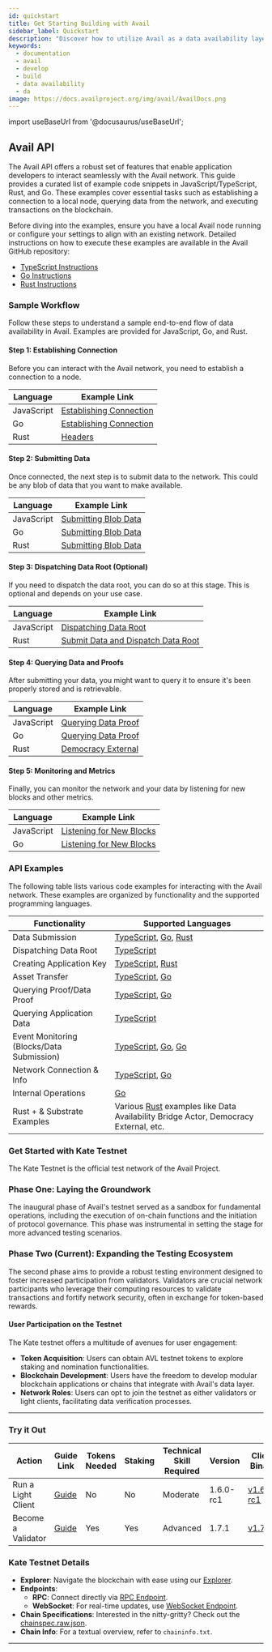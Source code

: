 ```yaml
---
id: quickstart
title: Get Starting Building with Avail
sidebar_label: Quickstart
description: "Discover how to utilize Avail as a data availability layer."
keywords:
  - documentation
  - avail
  - develop
  - build
  - data availability
  - da
image: https://docs.availproject.org/img/avail/AvailDocs.png
---
```

import useBaseUrl from '@docusaurus/useBaseUrl';

<!--
Construct any blockchain-based solution using Avail.

## Construct Modular Solutions

| Solution          | Guide                                       |
|-------------------|---------------------------------------------|
| Validium          | [<ins>How to Build a Validium using Avail</ins>](/build/validium.md) |
| ZK-Rollup         | [<ins>How to Build a ZK-Rollup using Avail</ins>](/build/zk-rollup.md) |
| Optimistic Rollup | [<ins>How to Build an Optimistic Rollup using Avail</ins>](/build/op-rollup.md) |
| App-chain         | [<ins>How to Build an App-chain using Avail</ins>](/build/app-chain.md) |
| Volition          | [<ins>How to Build a Volition using Avail</ins>](/build/volition.md) |

-->

## Avail API

The Avail API offers a robust set of features that enable application developers to interact 
seamlessly with the Avail network. This guide provides a curated list of example code snippets in 
JavaScript/TypeScript, Rust, and Go. These examples cover essential tasks such as establishing a 
connection to a local node, querying data from the network, and executing transactions on the 
blockchain.

Before diving into the examples, ensure you have a local Avail node running or configure your settings to align with an existing network. Detailed instructions on how to execute these examples are available in the Avail GitHub repository:

- [TypeScript Instructions](https://github.com/availproject/avail/blob/develop/examples/ts/README.md)
- [Go Instructions](https://github.com/availproject/avail/blob/develop/examples/go/README.md)
- [Rust Instructions](https://github.com/availproject/avail/blob/develop/avail-subxt/examples/README.md)

### Sample Workflow

Follow these steps to understand a sample end-to-end flow of data availability in Avail. Examples are provided for JavaScript, Go, and Rust.

#### Step 1: Establishing Connection

Before you can interact with the Avail network, you need to establish a connection to a node. 

| Language    | Example Link                                                                                     |
|-------------|--------------------------------------------------------------------------------------------------|
| JavaScript  | [Establishing Connection](https://github.com/availproject/avail/tree/develop/examples/ts/src/connect.ts) |
| Go          | [Establishing Connection](https://github.com/availproject/avail/tree/old_develop/examples/go/connect)     |
| Rust        | [Headers](https://github.com/availproject/avail/blob/old_develop/avail-subxt/examples/headers.rs)          |

#### Step 2: Submitting Data

Once connected, the next step is to submit data to the network. This could be any blob of data that you want to make available.

| Language    | Example Link                                                                                     |
|-------------|--------------------------------------------------------------------------------------------------|
| JavaScript  | [Submitting Blob Data](https://github.com/availproject/avail/tree/develop/examples/ts/src/data_submit.ts)  |
| Go          | [Submitting Blob Data](https://github.com/availproject/avail/tree/old_develop/examples/go/dataSubmit)          |
| Rust        | [Submitting Blob Data](https://github.com/availproject/avail/blob/old_develop/avail-subxt/examples/submit_data.rs)|

#### Step 3: Dispatching Data Root (Optional)

If you need to dispatch the data root, you can do so at this stage. This is optional and depends on your use case.

| Language    | Example Link                                                                                     |
|-------------|--------------------------------------------------------------------------------------------------|
| JavaScript  | [Dispatching Data Root](https://github.com/availproject/avail/tree/develop/examples/ts/src/dispatch_data_root.ts)|
| Rust        | [Submit Data and Dispatch Data Root](https://github.com/availproject/avail/blob/old_develop/avail-subxt/examples/submit_data_and_dispatch_data_root.rs)|

#### Step 4: Querying Data and Proofs

After submitting your data, you might want to query it to ensure it's been properly stored and is retrievable.

| Language    | Example Link                                                                                     |
|-------------|--------------------------------------------------------------------------------------------------|
| JavaScript  | [Querying Data Proof](https://github.com/availproject/avail/tree/develop/examples/ts/src/query_proof_data.ts)  |
| Go          | [Querying Data Proof](https://github.com/availproject/avail/tree/old_develop/examples/go/queryProofData)  |
| Rust        | [Democracy External](https://github.com/availproject/avail/blob/old_develop/avail-subxt/examples/democracy_external.rs)|

#### Step 5: Monitoring and Metrics

Finally, you can monitor the network and your data by listening for new blocks and other metrics.

| Language    | Example Link                                                                                     |
|-------------|--------------------------------------------------------------------------------------------------|
| JavaScript  | [Listening for New Blocks](https://github.com/availproject/avail/tree/develop/examples/ts/src/listen_new_blocks.ts)|
| Go          | [Listening for New Blocks](https://github.com/availproject/avail/tree/old_develop/examples/go/listenNewBlocks)   |

### API Examples

The following table lists various code examples for interacting with the Avail network. These examples are organized by functionality and the supported programming languages.

| Functionality                             | Supported Languages                                                                                                  |
|-------------------------------------------|----------------------------------------------------------------------------------------------------------------------|
| Data Submission                           | [<ins>TypeScript</ins>](https://github.com/availproject/avail/tree/develop/examples/ts/src/data_submit.ts), [<ins>Go</ins>](https://github.com/availproject/avail/tree/old_develop/examples/go/dataSubmit), [<ins>Rust</ins>](https://github.com/availproject/avail/blob/old_develop/avail-subxt/examples/submit_data_and_dispatch_data_root.rs) |
| Dispatching Data Root                     | [<ins>TypeScript</ins>](https://github.com/availproject/avail/tree/develop/examples/ts/src/dispatch_data_root.ts)                                                             |
| Creating Application Key                  | [<ins>TypeScript</ins>](https://github.com/availproject/avail/tree/develop/examples/ts/src/app_id.ts), [<ins>Rust</ins>](https://github.com/availproject/avail/blob/old_develop/avail-subxt/examples/create_app_key.rs)  |
| Asset Transfer                            | [<ins>TypeScript</ins>](https://github.com/availproject/avail/tree/develop/examples/ts/src/transfer.ts), [<ins>Go</ins>](https://github.com/availproject/avail/tree/old_develop/examples/go/transfer)                                 |
| Querying Proof/Data Proof                 | [<ins>TypeScript</ins>](https://github.com/availproject/avail/tree/develop/examples/ts/src/query_proof.ts), [<ins>Go</ins>](https://github.com/availproject/avail/tree/old_develop/examples/go/queryProofData)                     |
| Querying Application Data                 | [<ins>TypeScript</ins>](https://github.com/availproject/avail/tree/develop/examples/ts/src/query_app_data.ts)                                                                 |
| Event Monitoring (Blocks/Data Submission) | [<ins>TypeScript</ins>](https://github.com/availproject/avail/tree/develop/examples/ts/src/listen_new_blocks.ts), [<ins>Go</ins>](https://github.com/availproject/avail/tree/old_develop/examples/go/listenNewBlocks), [<ins>Go</ins>](https://github.com/availproject/avail/tree/old_develop/examples/go/dataSubmitWatch) |
| Network Connection & Info                 | [<ins>TypeScript</ins>](https://github.com/availproject/avail/tree/develop/examples/ts/src/connect.ts), [<ins>Go</ins>](https://github.com/availproject/avail/tree/old_develop/examples/go/connect)                                     |
| Internal Operations                       | [<ins>Go</ins>](https://github.com/availproject/avail/tree/old_develop/examples/go/internal)                                                                                   |
| Rust + & Substrate Examples                    | Various [<ins>Rust</ins>](https://github.com/availproject/avail/blob/old_develop/avail-subxt/examples/) examples like Data Availability Bridge Actor, Democracy External, etc.  |

### Get Started with Kate Testnet

The Kate Testnet is the official test network of the Avail Project.

### Phase One: Laying the Groundwork

The inaugural phase of Avail's testnet served as a sandbox for fundamental 
operations, including the execution of on-chain functions and the initiation 
of protocol governance. This phase was instrumental in setting the stage for 
more advanced testing scenarios.

### Phase Two (Current): Expanding the Testing Ecosystem

The second phase aims to provide a robust testing environment designed to foster 
increased participation from validators. Validators are crucial network participants 
who leverage their computing resources to validate transactions and fortify network 
security, often in exchange for token-based rewards.

#### User Participation on the Testnet

The Kate testnet offers a multitude of avenues for user engagement:

- **Token Acquisition**: Users can obtain AVL testnet tokens to explore staking and 
  nomination functionalities.
- **Blockchain Development**: Users have the freedom to develop modular blockchain applications 
  or chains that integrate with Avail's data layer.
- **Network Roles**: Users can opt to join the testnet as either validators or light clients, 
  facilitating data verification processes.

---

### Try it Out

| Action              | Guide Link                                      | Tokens Needed | Staking | Technical Skill Required | Version        | Client Binary                                                                                |
|---------------------|-------------------------------------------------|---------------|---------|--------------------------|----------------|----------------------------------------------------------------------------------------------|
| Run a Light Client  | [<ins>Guide</ins>](/docs/operate/node/0010-light-client.md)  | No            | No      | Moderate                 | 1.6.0-rc1      | [<ins>v1.6.0-rc1</ins>](https://github.com/availproject/avail-light/releases/tag/v1.6.0-rc1) |
| Become a Validator  | [<ins>Guide</ins>](/category/become-a-validator/) | Yes           | Yes     | Advanced                 | 1.7.1          | [<ins>v1.7.1</ins>](https://github.com/availproject/avail/releases/tag/v1.7.1)               |

### Kate Testnet Details

- **Explorer**: Navigate the blockchain with ease using our [<ins>Explorer</ins>](https://kate.avail.tools).
- **Endpoints**: 
  - **RPC**: Connect directly via [<ins>RPC Endpoint</ins>](https://kate.avail.tools/v1).
  - **WebSocket**: For real-time updates, use [<ins>WebSocket Endpoint</ins>](wss://kate.avail.tools/ws).
- **Chain Specifications**: Interested in the nitty-gritty? Check out the [<ins>chainspec.raw.json</ins>](https://kate.avail.tools/#/explorer/chainspec).
- **Chain Info**: For a textual overview, refer to `chaininfo.txt`.
---
